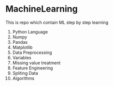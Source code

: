 # MachineLearning
This is repo which contain ML step by step learning
1. Python Language
2. Numpy
3. Pandas
4. Matplotlib
5. Data Preprocessing
6. Variables
7. Missing value treatment
8. Feature Engineering
9. Spliting Data
10. Algorithms
